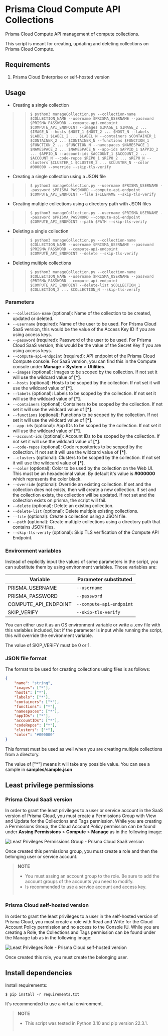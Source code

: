 # Prisma Cloud Compute API Collections
Prisma Cloud Compute API management of compute collections.

This script is meant for creating, updating and deleting collections on Prisma Cloud Compute.

## Requirements
1. Prisma Cloud Enterprise or self-hosted version

## Usage
* Creating a single collection

>>```$ python3 manageCollection.py --collection-name $COLLECTION_NAME --username $PRISMA_USERNAME --password $PRISMA_PASSWORD --compute-api-endpoint $COMPUTE_API_ENDPOINT --images $IMAGE_1 $IMAGE_2 ... $IMAGE_N --hosts $HOST_1 $HOST_2 ... $HOST_N --labels $LABEL_1 $LABEL_2 ... $LABEL_N --containers $CONTAINER_1 $CONTAINER_2 ... $CONTAINER_N --functions $FUNCTION_1 $FUNCTION_2 ... $FUNCTION_N --namespaces $NAMESPACE_1 $NAMESPACE_2 ... $NAMESPACE_N --app-ids $APPID_1 $APPID_2 ... $APPID_N --account-ids $ACCOUNT_1 $ACCOUNT_2 ... $ACCOUNT_N --code-repos $REPO_1 $REPO_2 ... $REPO_N --clusters $CLUSTER_1 $CLUSTER_2 ... $CLUSTER_N --color #000000 --override --skip-tls-verify```

* Creating a single collection using a JSON file

>>```$ python3 manageCollection.py --username $PRISMA_USERNAME --password $PRISMA_PASSWORD --compute-api-endpoint $COMPUTE_API_ENDPOINT --file $FILENAME --skip-tls-verify```

* Creating multiple collections using a directory path with JSON files

>>```$ python3 manageCollection.py --username $PRISMA_USERNAME --password $PRISMA_PASSWORD --compute-api-endpoint $COMPUTE_API_ENDPOINT --path $PATH --skip-tls-verify```

* Deleting a single collection

>>```$ python3 manageCollection.py --collection-name $COLLECTION_NAME --username $PRISMA_USERNAME --password $PRISMA_PASSWORD --compute-api-endpoint $COMPUTE_API_ENDPOINT --delete --skip-tls-verify```

* Deleting multiple collections

>>```$ python3 manageCollection.py --collection-name $COLLECTION_NAME --username $PRISMA_USERNAME --password $PRISMA_PASSWORD --compute-api-endpoint $COMPUTE_API_ENDPOINT --delete-list $COLLECTION_1 $COLLECTION_2 ... $COLLECTION_N --skip-tls-verify```

### Parameters
* ```--collection-name``` (optional): Name of the collection to be created, updated or deleted.
* ```--username``` (required): Name of the user to be used. For Prisma Cloud SaaS version, this would be the value of the Access Key ID if you are using access keys.
* ```--password``` (required): Password of the user to be used. For Prisma Cloud SaaS version, this would be the value of the Secret Key if you are using access keys.
* ```--compute-api-endpoint``` (required): API endpoint of the Prisma Cloud Compute console. For SaaS version, you can find this in the Compute console under **Manage** > **System** > **Utilities**. 
* ```--images``` (optional): Images to be scoped by the collection. If not set it will use the wildcard value of **[*]**.
* ```--hosts``` (optional): Hosts to be scoped by the collection. If not set it will use the wildcard value of **[*]**.
* ```--labels``` (optional): Labels to be scoped by the collection. If not set it will use the wildcard value of **[*]**.
* ```--containers``` (optional): Containers to be scoped by the collection. If not set it will use the wildcard value of **[*]**.
* ```--functions``` (optional): Functions to be scoped by the collection. If not set it will use the wildcard value of **[*]**.
* ```--app-ids``` (optional): App IDs to be scoped by the collection. If not set it will use the wildcard value of **[*]**.
* ```--account-ids``` (optional): Account IDs to be scoped by the collection. If not set it will use the wildcard value of **[*]**.
* ```--code-repos``` (optional): Code repositories to be scoped by the collection. If not set it will use the wildcard value of **[*]**.
* ```--clusters``` (optional): Clusters to be scoped by the collection. If not set it will use the wildcard value of **[*]**.
* ```--color``` (optional): Color to be used by the collection on the Web UI. This must be an hexadecimal value. By default it's value is **#000000** which represents the color black.
* ```--override``` (optional): Override an existing collection. If set and the collection does not exists, then will create a new collection. If set and the collection exists, the collection will be updated. If not set and the collection exists on prisma, the script will fail. 
* ```--delete``` (optional): Delete an existing collection. 
* ```--delete-list``` (optional): Delete multiple existing collections.
* ```--file``` (optional): Create a collection using a JSON file.
* ```--path``` (optional): Create multiple collections using a directory path that contains JSON files.
* ```--skip-tls-verify``` (optional): Skip TLS verification of the Compute API Endpoint.

### Environment variables
Instead of explicitly input the values of some parameters in the script, you can substitute them by using environment variables. Those variables are:

|       Variable       |     Parameter substituted    |
|----------------------|------------------------------|
|    PRISMA_USERNAME   |       ```--username```       |
|    PRISMA_PASSWORD   |       ```--password```       |
| COMPUTE_API_ENDPOINT | ```--compute-api-endpoint``` |
|      SKIP_VERIFY     |   ```--skip-tls-verify```    |

You can either use it as an OS environment variable or write a .env file with this variables included, but if the parameter is input while running the script, this will override the environment variable.

The value of SKIP_VERIFY must be 0 or 1.

### JSON file format
The format to be used for creating collections using files is as follows:
```json
{
    "name": "string",
    "images": ["*"],
    "hosts": ["*"],
    "labels": ["*"],
    "containers": ["*"],
    "functions": ["*"],
    "namespaces": ["*"],
    "appIDs": ["*"],
    "accountIDs": ["*"],
    "codeRepos": ["*"],
    "clusters": ["*"], 
    "color": "#000000"
}
```

This format must be used as well when you are creating multiple collections from a directory.

The value of ["*"] means it will take any possible value. You can see a sample in **samples/sample.json**

## Least privilege permissions
### Prisma Cloud SaaS version
In order to grant the least privileges to a user or service account in the SaaS version of Prisma Cloud, you must create a Permissions Group with View and Update for the Collections and Tags permission. While you are creating a Permissions Group, the Cloud Account Policy permission can be found under **Assing Permissions** > **Compute** > **Manage** as in the following image:

![Least Privileges Permissions Group - Prisma Cloud SaaS version](./images/saas-least-privileges.png)

Once created this permissions group, you must create a role and then the belonging user or service account.

>**NOTE**
> * You must assing an account group to the role. Be sure to add the account groups of the accounts you need to modify. 
> * Is recommended to use a service account and access key.
> <br/><br/>

### Prisma Cloud self-hosted version
In order to grant the least privileges to a user in the self-hosted version of Prisma Cloud, you must create a role with Read and Write for the Cloud Account Policy permission and no access to the Console IU. While you are creating a Role, the Collections and Tags permission can be found under the Manage tab as in the following image:

![Least Privileges Role - Prisma Cloud self-hosted version](./images/self-hosted-least-privileges.png)

Once created this role, you must create the belonging user.

## Install dependencies
Install requirements:

`$ pip install -r requirements.txt`

It's recommended to use a virtual environment.

> **NOTE** 
> * This script was tested in Python 3.10 and pip version 22.3.1.
> <br/><br/>
